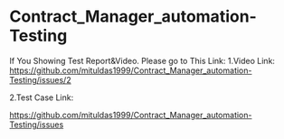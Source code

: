 # Contract_Manager_automation-Testing
If You Showing Test Report&Video.
Please go to This Link:
   1.Video Link: https://github.com/mituldas1999/Contract_Manager_automation-Testing/issues/2
   
   2.Test Case Link: 

https://github.com/mituldas1999/Contract_Manager_automation-Testing/issues
